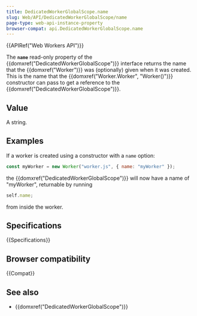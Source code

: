 ```yaml
---
title: DedicatedWorkerGlobalScope.name
slug: Web/API/DedicatedWorkerGlobalScope/name
page-type: web-api-instance-property
browser-compat: api.DedicatedWorkerGlobalScope.name
---
```


{{APIRef("Web Workers API")}}

The **`name`** read-only property of the
{{domxref("DedicatedWorkerGlobalScope")}} interface returns the name that the
{{domxref("Worker")}} was (optionally) given when it was created. This is the name that
the {{domxref("Worker.Worker", "Worker()")}} constructor can pass to get a reference to
the {{domxref("DedicatedWorkerGlobalScope")}}.

## Value

A string.

## Examples

If a worker is created using a constructor with a `name` option:

```js
const myWorker = new Worker("worker.js", { name: "myWorker" });
```

the {{domxref("DedicatedWorkerGlobalScope")}} will now have a name of "myWorker",
returnable by running

```js
self.name;
```

from inside the worker.

## Specifications

{{Specifications}}

## Browser compatibility

{{Compat}}

## See also

- {{domxref("DedicatedWorkerGlobalScope")}}
